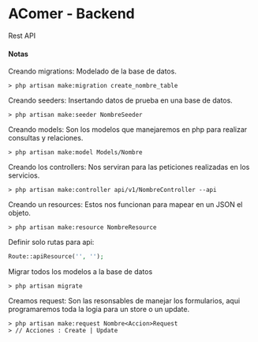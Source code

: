 # AComer - Backend 

Rest API  


#### Notas  

Creando migrations: Modelado de la base de datos. 

```
> php artisan make:migration create_nombre_table 
```

Creando seeders: Insertando datos de prueba en una base de datos. 

```
> php artisan make:seeder NombreSeeder 
```

Creando models: Son los modelos que manejaremos en php para realizar consultas y relaciones. 

```
> php artisan make:model Models/Nombre
```

Creando los controllers: Nos serviran para las peticiones realizadas en los servicios. 

```
> php artisan make:controller api/v1/NombreController --api
```

Creando un resources: Estos nos funcionan para mapear en un JSON el objeto. 
```
> php artisan make:resource NombreResource 
```

Definir solo rutas para api: 

```php
Route::apiResource('', '');
```

Migrar todos los modelos a la base de datos  
```
> php artisan migrate
```

Creamos request: Son las resonsables de manejar los formularios, aqui programaremos toda la logia para un store o un update. 

```
> php artisan make:request Nombre<Accion>Request
> // Acciones : Create | Update 
```